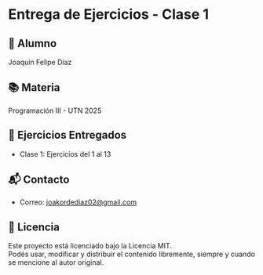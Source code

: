 


# Entrega de Ejercicios - Clase 1

## 📌 Alumno
Joaquín Felipe Díaz

## 📚 Materia
Programación III - UTN 2025  

## 📝 Ejercicios Entregados
- Clase 1: Ejercicios del 1 al 13

## 📬 Contacto
- Correo: joakordediaz02@gmail.com

## 📄 Licencia
Este proyecto está licenciado bajo la Licencia MIT.  
Podés usar, modificar y distribuir el contenido libremente, siempre y cuando se mencione al autor original.
